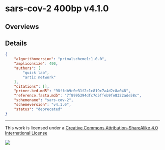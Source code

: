 # sars-cov-2 400bp v4.1.0

## Overviews

## Details

```json
{
    "algorithmversion": "primalscheme1:1.0.0",
    "ampliconsize": 400,
    "authors": [
        "quick lab",
        "artic network"
    ],
    "citations": [],
    "primer.bed.md5": "98ffdb9c0e31f2c1c819c7a4d2c8a048",
    "reference.fasta.md5": "7f8995394dfc7d5ffeb9fe8322ade58c",
    "schemename": "sars-cov-2",
    "schemeversion": "v4.1.0",
    "status": "deprecated"
}
```



------------------------------------------------------------------------

This work is licensed under a [Creative Commons Attribution-ShareAlike 4.0 International License](http://creativecommons.org/licenses/by-sa/4.0/) 

![](https://i.creativecommons.org/l/by-sa/4.0/88x31.png)